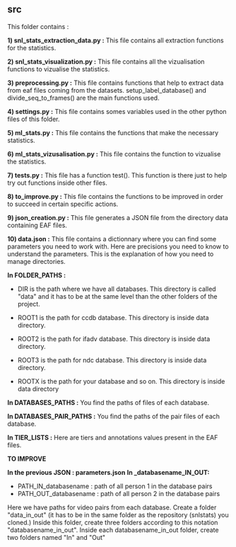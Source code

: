 ## src

This folder contains :

**1) snl_stats_extraction_data.py :**
This file contains all extraction functions for the statistics.

**2) snl_stats_visualization.py :**
This file contains all the vizualisation functions to vizualise the statistics.

**3) preprocessing.py :**
This file contains functions that help to extract data from eaf files coming from the datasets.
setup_label_database() and divide_seq_to_frames() are the main functions used.

**4) settings.py :**
This file contains somes variables used in the other python files of this folder.

**5) ml_stats.py :**
This file contains the functions that make the necessary statistics.

**6) ml_stats_vizusalisation.py :**
This file contains the function to vizualise the statistics.

**7) tests.py :**
This file has a function test(). This function is there just to help try out functions inside other files.

**8) to_improve.py :**
This file contains the functions to be improved in order to succeed in certain specific actions.

**9) json_creation.py :**
This file generates a JSON file from the directory data containing EAF files.

**10) data.json :**
This file contains a dictionnary where you can find some parameters you need to work with.
Here are precisions you need to know to understand the parameters. This is the explanation of how you need to manage directories.

 **In FOLDER_PATHS :**
 - DIR is the path where we have all databases. 
     This directory is called "data" and it has to be at the same level than the other folders of the project.

 - ROOT1 is the path for ccdb database. This directory is inside data directory.
 - ROOT2 is the path for ifadv database. This directory is inside data directory.
 - ROOT3 is the path for ndc database. This directory is inside data directory.
 - ROOTX is the path for your database and so on. This directory is inside data directory

 **In DATABASES_PATHS :**
 You find the paths of files of each database.

 **In DATABASES_PAIR_PATHS :**
 You find the paths of the pair files of each database.

 **In TIER_LISTS :**
 Here are tiers and annotations values present in the EAF files.
 
 **TO IMPROVE**

 **In the previous JSON : parameters.json**
 **In _databasename_IN_OUT:**
 - PATH_IN_databasename : path of all person 1 in the database pairs
 - PATH_OUT_databasename : path of all person 2 in the database pairs

 Here we have paths for video pairs from each database. 
 Create a folder "data_in_out" (it has to be in the same folder as the repository (snlstats) you cloned.)
 Inside this folder, create three folders according to this notation "databasename_in_out".
 Inside each databasename_in_out folder, create two folders named "In" and "Out"

